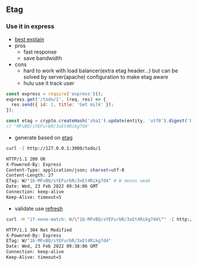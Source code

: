 ## Etag

### Use it in express

- [best explain](https://stackoverflow.com/a/67929691)
- pros
  - fast response
  - save bandwidth
- cons
  - hard to work with load balancer(extra etag header...) but can be solved by server(apache) configuration to make etag aware
  - hulu use it track user

```js
const express = require('express')();
express.get('/todo/1', (req, res) => {
  res.send({ id: 1, title: 'Get milk' });
});
```

```js
const etag = crypto.createHash('sha1').update(entity, 'utf8').digest('base64').substring(0, 27)
// 'MFvBQ/sYEFurbR/3xEt4Rikg7d4'
```

- generate based on [etag](https://github.com/jshttp/etag)

```sh
curl -I http://127.0.0.1:3000/todo/1

HTTP/1.1 200 OK
X-Powered-By: Express
Content-Type: application/json; charset=utf-8
Content-Length: 27
ETag: W/"1b-MFvBQ/sYEFurbR/3xEt4Rikg7d4" # W means weak
Date: Wed, 23 Feb 2022 09:34:06 GMT
Connection: keep-alive
Keep-Alive: timeout=5
```

- validate use [refresh](https://github.com/jshttp/fresh)

```sh
curl -H "if-none-match: W/\"1b-MFvBQ/sYEFurbR/3xEt4Rikg7d4\"" -I http://127.0.0.1:3000/todo/1

HTTP/1.1 304 Not Modified
X-Powered-By: Express
ETag: W/"1b-MFvBQ/sYEFurbR/3xEt4Rikg7d4"
Date: Wed, 23 Feb 2022 09:38:06 GMT
Connection: keep-alive
Keep-Alive: timeout=5
```
